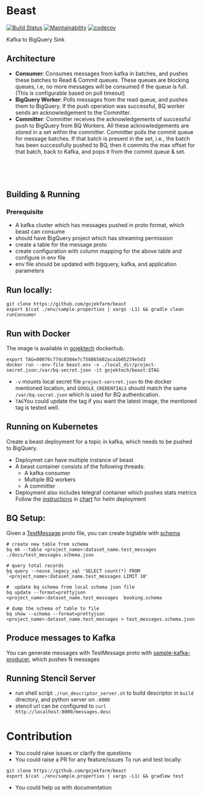 # Beast

[![Build Status](https://travis-ci.org/gojek/beast.svg?branch=master)](https://travis-ci.org/gojek/beast)
[![Maintainability](https://api.codeclimate.com/v1/badges/6e6cd8a9d75346b3e9e2/maintainability)](https://codeclimate.com/github/gojekfarm/beast/maintainability)
[![codecov](https://codecov.io/gh/gojek/beast/branch/master/graph/badge.svg)](https://codecov.io/gh/gojek/beast)

Kafka to BigQuery Sink

## Architecture

* **Consumer**:
    Consumes messages from kafka in batches, and pushes these batches to Read & Commit queues. These queues are blocking queues, i.e, no more messages will be consumed if the queue is full. (This is configurable based on poll timeout)
* **BigQuery Worker**:
    Polls messages from the read queue, and pushes them to BigQuery. If the push operation was successful, BQ worker sends an acknowledgement to the Committer.
* **Committer**:
    Committer receives the acknowledgements of successful push to BigQuery from BQ Workers. All these acknowledgements are stored in a set within the committer. Committer polls the commit queue for message batches. If that batch is present in the set, i.e., the batch has been successfully pushed to BQ, then it commits the max offset for that batch, back to Kafka, and pops it from the commit queue & set.

<br><div style="text-align:center;width: 90%; margin:auto;"><img src="docs/images/architecture.png" alt=""></div><br>

## Building & Running

### Prerequisite
* A kafka cluster which has messages pushed in proto format, which beast can consume
* should have BigQuery project which has streaming permission
* create a table for the message proto
* create configuration with column mapping for the above table and configure in env file
* env file should be updated with bigquery, kafka, and application parameters

## Run locally:
```
git clone https://github.com/gojekfarm/beast
export $(cat ./env/sample.properties | xargs -L1) && gradle clean runConsumer
```

## Run with Docker
The image is available in [gojektech](https://hub.docker.com/r/gojektech/beast) dockerhub.

```
export TAG=80076c77dc8504e7c758865602aca1b05259e5d3
docker run --env-file beast.env -v ./local_dir/project-secret.json:/var/bq-secret.json -it gojektech/beast:$TAG
```
* `-v` mounts local secret file `project-sercret.json` to the docker mentioned location, and `GOOGLE_CREDENTIALS` should match the same `/var/bq-secret.json` which is used for BQ authentication.
* `TAG`You could update the tag if you want the latest image, the mentioned tag is tested well.

## Running on Kubernetes

Create a beast deployment for a topic in kafka, which needs to be pushed to BigQuery.
* Deploymet can have multiple instance of beast
* A beast container consists of the following threads:
  - A kafka consumer
  - Multiple BQ workers
  - A committer
* Deployment also includes telegraf container which pushes stats metrics
Follow the [instructions](https://github.com/gojektech/charts/tree/master/incubator/beast) in [chart](https://github.com/gojektech/charts) for helm deployment

## BQ Setup:
Given a [TestMessage](./src/test/proto/TestMessage.proto) proto file, you can create bigtable with [schema](./docs/test_messages.schema.json)
```
# create new table from schema
bq mk --table <project_name>:dataset_name.test_messages ./docs/test_messages.schema.json

# query total records
bq query --nouse_legacy_sql 'SELECT count(*) FROM `<project_name>:dataset_name.test_messages LIMIT 10'

#  update bq schema from local schema json file
bq update --format=prettyjson <project_name>:dataset_name.test_messages  booking.schema

# dump the schema of table to file
bq show --schema --format=prettyjson <project_name>:dataset_name.test_messages > test_messages.schema.json
```

## Produce messages to Kafka
You can generate messages with TestMessage.proto with [sample-kafka-producer](https://github.com/gojekfarm/sample-kafka-producer), which pushes N messages

## Running Stencil Server
* run shell script `./run_descriptor_server.sh` to build descriptor in `build` directory, and python server on `:8000`
* stencil url can be configured to `curl http://localhost:8000/messages.desc`


# Contribution

* You could raise issues or clarify the questions
* You could raise a PR for any feature/issues
 To run and test locally:
```
git clone https://github.com/gojekfarm/beast
export $(cat ./env/sample.properties | xargs -L1) && gradlew test
```
* You could help us with documentation

